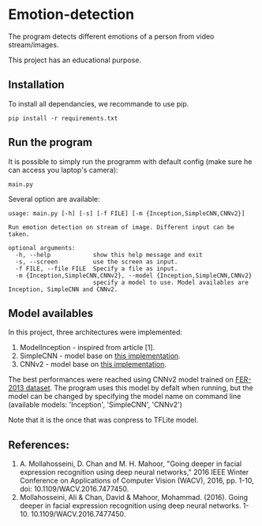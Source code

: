 # Emotion-detection

The program detects different emotions of a person from video stream/images.

This project has an educational purpose.

## Installation

To install all dependancies, we recommande to use pip.

```
pip install -r requirements.txt
```

## Run the program

It is possible to simply run the programm with default config (make sure he can access you laptop's camera):

```
main.py
```

Several option are available:

```
usage: main.py [-h] [-s] [-f FILE] [-m {Inception,SimpleCNN,CNNv2}]

Run emotion detection on stream of image. Different input can be taken.

optional arguments:
  -h, --help            show this help message and exit
  -s, --screen          use the screen as input.
  -f FILE, --file FILE  Specify a file as input.
  -m {Inception,SimpleCNN,CNNv2}, --model {Inception,SimpleCNN,CNNv2}
                        specify a model to use. Model availables are Inception, SimpleCNN and CNNv2.
```

## Model availables

In this project, three architectures were implemented:

1. ModelInception - inspired from article [1].
2. SimpleCNN - model base on [this implementation](https://github.com/MinG822/ferpredict3).
3. CNNv2 - model base on [this implementation](https://github.com/atulapra/Emotion-detection).

The best performances were reached using CNNv2 model trained on [FER-2013 dataset](https://www.kaggle.com/msambare/fer2013). The program uses this model by defalt when running, but the model can be changed by specifying the model name on command line (available models: 'Inception', 'SimpleCNN', 'CNNv2')

Note that it is the once that was conpress to TFLite model.

## References:

1. A. Mollahosseini, D. Chan and M. H. Mahoor, "Going deeper in facial expression recognition using deep neural networks," 2016 IEEE Winter Conference on Applications of Computer Vision (WACV), 2016, pp. 1-10, doi: 10.1109/WACV.2016.7477450.
2. Mollahosseini, Ali & Chan, David & Mahoor, Mohammad. (2016). Going deeper in facial expression recognition using deep neural networks. 1-10. 10.1109/WACV.2016.7477450. 
